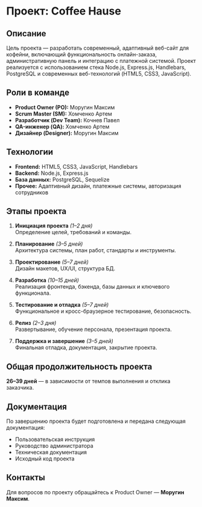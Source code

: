# Проект: Coffee Hause

## Описание

Цель проекта — разработать современный, адаптивный веб-сайт для кофейни, включающий функциональность онлайн-заказа, административную панель и интеграцию с платежной системой. Проект реализуется с использованием стека Node.js, Express.js, Handlebars, PostgreSQL и современных веб-технологий (HTML5, CSS3, JavaScript).

## Роли в команде

- **Product Owner (PO):** Моругин Максим  
- **Scrum Master (SM):** Хомченко Артем  
- **Разработчик (Dev Team):** Кочнев Павел  
- **QA-инженер (QA):** Хомченко Артем  
- **Дизайнер (Designer):** Моругин Максим  

## Технологии

- **Frontend:** HTML5, CSS3, JavaScript, Handlebars  
- **Backend:** Node.js, Express.js  
- **База данных:** PostgreSQL, Sequelize  
- **Прочее:** Адаптивный дизайн, платежные системы, авторизация сотрудников

## Этапы проекта

1. **Инициация проекта** *(1–2 дня)*  
   Определение целей, требований и команды.

2. **Планирование** *(3–5 дней)*  
   Архитектура системы, план работ, стандарты и инструменты.

3. **Проектирование** *(5–7 дней)*  
   Дизайн макетов, UX/UI, структура БД.

4. **Разработка** *(10–15 дней)*  
   Реализация фронтенда, бэкенда, базы данных и ключевого функционала.

5. **Тестирование и отладка** *(5–7 дней)*  
   Функциональное и кросс-браузерное тестирование, безопасность.

6. **Релиз** *(2–3 дня)*  
   Развертывание, обучение персонала, презентация проекта.

7. **Поддержка и завершение** *(3–5 дней)*  
   Финальная отладка, документация, закрытие проекта.

## Общая продолжительность проекта

**26–39 дней** — в зависимости от темпов выполнения и отклика заказчика.

## Документация

По завершению проекта будет подготовлена и передана следующая документация:

- Пользовательская инструкция
- Руководство администратора
- Техническая документация
- Исходный код проекта

## Контакты

Для вопросов по проекту обращайтесь к Product Owner — **Моругин Максим**.
